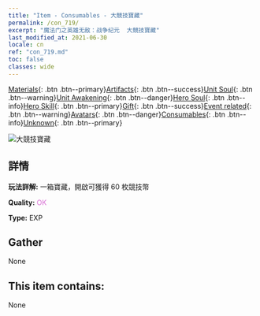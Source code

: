 ```yaml
---
title: "Item - Consumables - 大競技寶藏"
permalink: /con_719/
excerpt: "魔法门之英雄无敌：战争纪元  大競技寶藏"
last_modified_at: 2021-06-30
locale: cn
ref: "con_719.md"
toc: false
classes: wide
---
```

 [Materials](/ItemsCN/){: .btn .btn--primary}[Artifacts](/ItemsCN/Artifacts/){: .btn .btn--success}[Unit Soul](/ItemsCN/UnitSoul/){: .btn .btn--warning}[Unit Awakening](/ItemsCN/UnitAwakening/){: .btn .btn--danger}[Hero Soul](/ItemsCN/HeroSoul/){: .btn .btn--info}[Hero Skill](/ItemsCN/HeroSkill/){: .btn .btn--primary}[Gift](/ItemsCN/Gift/){: .btn .btn--success}[Event related](/ItemsCN/Events/){: .btn .btn--warning}[Avatars](/ItemsCN/Avatars/){: .btn .btn--danger}[Consumables](/ItemsCN/Consumables/){: .btn .btn--info}[Unknown](/ItemsCN/Unknown/){: .btn .btn--primary}

 ![大競技寶藏](/images/t/i_504.png)

## 詳情
 **玩法詳解:** 一箱寶藏，開啟可獲得 60 枚競技幣

 **Quality:** <span style="color: #DA70D6">OK</span>

 **Type:** EXP

## Gather

  None

## This item contains:

  None


